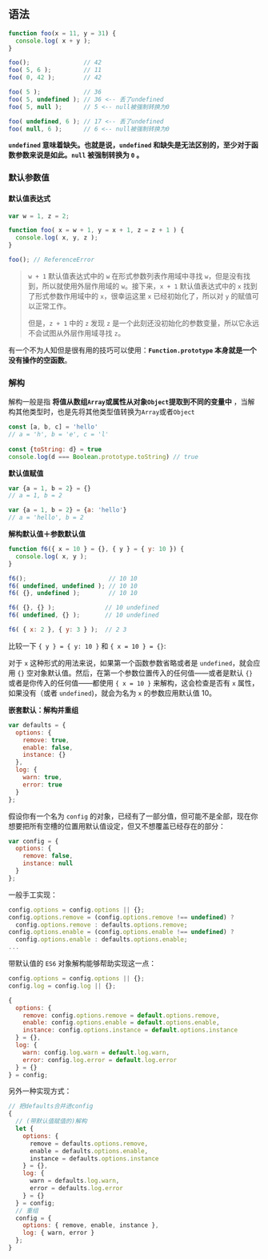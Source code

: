 ## 语法

```javascript
function foo(x = 11, y = 31) {
  console.log( x + y );
}

foo();               // 42
foo( 5, 6 );         // 11
foo( 0, 42 );        // 42

foo( 5 );            // 36
foo( 5, undefined ); // 36 <-- 丢了undefined
foo( 5, null );      // 5 <-- null被强制转换为0

foo( undefined, 6 ); // 17 <-- 丢了undefined
foo( null, 6 );      // 6 <-- null被强制转换为0
```

**`undefined` 意味着缺失。也就是说，`undefined` 和缺失是无法区别的，至少对于函数参数来说是如此。`null` 被强制转换为 `0` 。**

### 默认参数值

#### 默认值表达式

```javascript
var w = 1, z = 2;

function foo( x = w + 1, y = x + 1, z = z + 1 ) {
  console.log( x, y, z );
}

foo(); // ReferenceError
```

> `w + 1` 默认值表达式中的 `w` 在形式参数列表作用域中寻找 `w`，但是没有找到，所以就使用外层作用域的 `w`。接下来，`x + 1` 默认值表达式中的 `x` 找到了形式参数作用域中的 `x`，很幸运这里 `x` 已经初始化了，所以对 `y` 的赋值可以正常工作。
>
>  但是，`z + 1` 中的 `z` 发现 `z` 是一个此刻还没初始化的参数变量，所以它永远不会试图从外层作用域寻找 `z`。

有一个不为人知但是很有用的技巧可以使用：**`Function.prototype` 本身就是一个没有操作的空函数**。

### 解构

解构一般是指 **将值从数组`Array`或属性从对象`Object`提取到不同的变量中** ，当解构其他类型时，也是先将其他类型值转换为`Array`或者`Object`

```javascript
const [a, b, c] = 'hello'
// a = 'h', b = 'e', c = 'l'
  
const {toString: d} = true
console.log(d === Boolean.prototype.toString) // true
```

**默认值赋值**

```javascript
var {a = 1, b = 2} = {}
// a = 1, b = 2

var {a = 1, b = 2} = {a: 'hello'}
// a = 'hello', b = 2
```

**解构默认值＋参数默认值**

```javascript
function f6({ x = 10 } = {}, { y } = { y: 10 }) {
  console.log( x, y );
}

f6();                       // 10 10
f6( undefined, undefined ); // 10 10
f6( {}, undefined );        // 10 10

f6( {}, {} );              // 10 undefined
f6( undefined, {} );       // 10 undefined

f6( { x: 2 }, { y: 3 } );  // 2 3
```

比较一下 `{ y } = { y: 10 }` 和 `{ x = 10 } = {}`:

对于 `x` 这种形式的用法来说，如果第一个函数参数省略或者是 `undefined`，就会应用 `{}` 空对象默认值。然后，在第一个参数位置传入的任何值——或者是默认 `{}` 或者是你传入的任何值——都使用 `{ x = 10 }` 来解构，这会检查是否有 `x` 属性，如果没有（或者 `undefined`)，就会为名为 `x` 的参数应用默认值 10。

**嵌套默认：解构并重组**

```javascript
var defaults = {
  options: {
    remove: true,
    enable: false,
    instance: {}
  },
  log: {
    warn: true,
    error: true
  }
};
```

假设你有一个名为 `config` 的对象，已经有了一部分值，但可能不是全部，现在你想要把所有空槽的位置用默认值设定，但又不想覆盖已经存在的部分：

```javascript
var config = {
  options: {
    remove: false,
    instance: null
  }
};
```

一般手工实现：

```javascript
config.options = config.options || {};
config.options.remove = (config.options.remove !== undefined) ?
  config.options.remove : defaults.options.remove;
config.options.enable = (config.options.enable !== undefined) ?
  config.options.enable : defaults.options.enable;
...
```

带默认值的 `ES6` 对象解构能够帮助实现这一点：

```javascript
config.options = config.options || {};
config.log = config.log || {};

{
  options: {
    remove: config.options.remove = default.options.remove,
    enable: config.options.enable = default.options.enable,
    instance: config.options.instance = default.options.instance
  } = {},
  log: {
    warn: config.log.warn = default.log.warn,
    error: config.log.error = default.log.error
  } = {}
} = config;
```

另外一种实现方式：

```javascript
// 把defaults合并进config
{
  // (带默认值赋值的)解构
  let {
    options: {
      remove = defaults.options.remove,
      enable = defaults.options.enable,
      instance = defaults.options.instance
    } = {},
    log: {
      warn = defaults.log.warn,
      error = defaults.log.error
    } = {}
  } = config;
  // 重组
  config = {
    options: { remove, enable, instance },
    log: { warn, error }
  };
}
```

